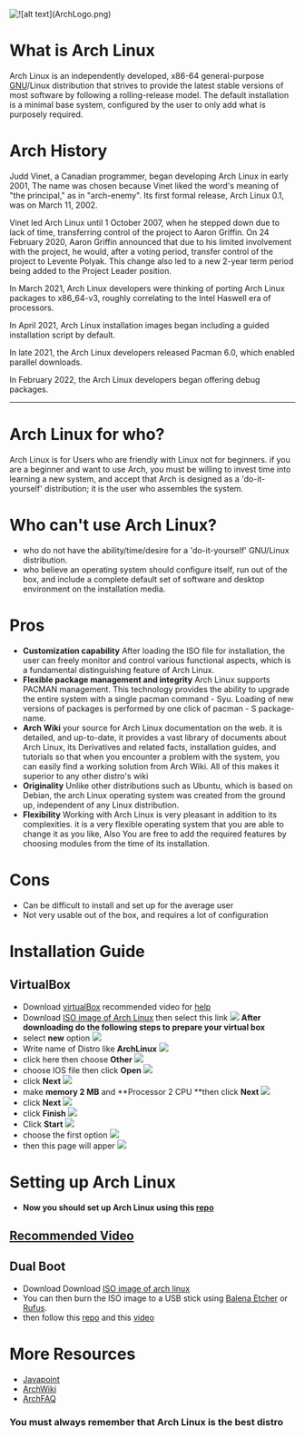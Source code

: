 ![!\[alt text\](ArchLogo.png)](imgs/ArchLogo.png)
# What is Arch Linux
Arch Linux is an independently developed, x86-64 general-purpose [GNU](https://wiki.archlinux.org/title/GNU)/Linux distribution that strives to provide the latest stable versions of most software by following a rolling-release model. The default installation is a minimal base system, configured by the user to only add what is purposely required.
# Arch History
Judd Vinet, a Canadian programmer, began developing Arch Linux in early 2001, The name was chosen because Vinet liked the word's meaning of "the principal," as in "arch-enemy". Its first formal release, Arch Linux 0.1, was on March 11, 2002. 

Vinet led Arch Linux until 1 October 2007, when he stepped down due to lack of time, transferring control of the project to Aaron Griffin. On 24 February 2020, Aaron Griffin announced that due to his limited involvement with the project, he would, after a voting period, transfer control of the project to Levente Polyak. This change also led to a new 2-year term period being added to the Project Leader position. 

In March 2021, Arch Linux developers were thinking of porting Arch Linux packages to x86_64-v3, roughly correlating to the Intel Haswell era of processors.

In April 2021, Arch Linux installation images began including a guided installation script by default. 

In late 2021, the Arch Linux developers released Pacman 6.0, which enabled parallel downloads. 

In February 2022, the Arch Linux developers began offering debug packages.
___

# Arch Linux for who? 
Arch Linux is for Users who are friendly with Linux not for beginners. if you are a beginner and want to use Arch, you must be willing to invest time into learning a new system, and accept that Arch is designed as a 'do-it-yourself' distribution; it is the user who assembles the system.

# Who can't use Arch Linux?
* who do not have the ability/time/desire for a 'do-it-yourself' GNU/Linux distribution.
* who believe an operating system should configure itself, run out of the box, and include a complete default set of software and desktop environment on the installation media.

# Pros
* **Customization capability**
      After loading the ISO file for installation, the user can freely monitor and control various functional aspects, which is a fundamental distinguishing feature of Arch Linux.
* **Flexible package management and integrity**
      Arch Linux supports PACMAN management. This technology provides the ability to upgrade the entire system with a single pacman command - Syu. Loading of new versions of packages is performed by one click of pacman - S package-name.
* **Arch Wiki**
      your source for Arch Linux documentation on the web. it is detailed, and up-to-date, it provides a vast library of documents about Arch Linux, its Derivatives and related facts, installation guides, and tutorials so that when you encounter a problem with the system, you can easily find a working solution from Arch Wiki. All of this makes it superior to any other distro's wiki
* **Originality** 
      Unlike other distributions such as Ubuntu, which is based on Debian, the arch Linux operating system was created from the ground up, independent of any Linux distribution.
* **Flexibility**
      Working with Arch Linux is very pleasant in addition to its complexities. it is a very flexible operating system that you are able to change it as you like, Also You are free to add the required features by choosing modules from the time of its installation.     

# Cons
* Can be difficult to install and set up for the average user
* Not very usable out of the box, and requires a lot of configuration

# Installation Guide
## VirtualBox
* Download [virtualBox](https://www.virtualbox.org/wiki/Downloads) recommended video for [help](https://www.youtube.com/watch?v=nwjZWHou8u0&t=196s) 
*  Download [ISO image of Arch Linux](https://geo.mirror.pkgbuild.com/iso/2024.03.01/) then select this link
![](imgs/archlink.img.png)
**After downloading do the following steps to prepare your virtual box** 
* select **new** option
![](imgs/firstStep.img.png)
* Write name of Distro like **ArchLinux**
![](imgs/distorname.img.png)
* click here then choose **Other**
![](imgs/browseISO.img.png)
* choose IOS file then click **Open**
![](imgs/selectISO.img.png)
* click **Next**
![](imgs/nextoption.img.png)
* make **memory 2 MB** and **Processor 2 CPU **then click **Next** 
![](imgs/setMemory&CPU.img.png)
* click **Next**
![](imgs/nextoption2.img.png)
* click **Finish**
![](imgs/finishoption.img.png)
* Click **Start** 
![](imgs/getstart.img.png)
* choose the first option
![](imgs/firstpage.img.png)
* then this page will apper 
![](imgs/secondpage.img.png)
# Setting up Arch Linux
* **Now you should set up Arch Linux using this [repo](https://github.com/SalmaAlassal/dotfiles/blob/main/arch.md)**
## [Recommended Video](https://www.youtube.com/watch?v=Dp0ICJOBNys) 
## Dual Boot
* Download Download [ISO image of arch linux](https://archlinux.org/download/)
* You can then burn the ISO image to a USB stick using [Balena Etcher](https://etcher.balena.io/) or [Rufus](https://rufus.ie/en/).
* then follow this [repo](https://github.com/SalmaAlassal/dotfiles/blob/main/arch.md) and this [video](https://www.youtube.com/watch?v=JRdYSGh-g3s&t=131s) 
# More Resources
* [Javapoint](https://www.javatpoint.com/arch-linux-operating-system)
* [ArchWiki](https://wiki.archlinux.org/)
* [ArchFAQ](https://wiki.archlinux.org/title/Frequently_asked_questions)
### You must always remember that Arch Linux is the best distro 

